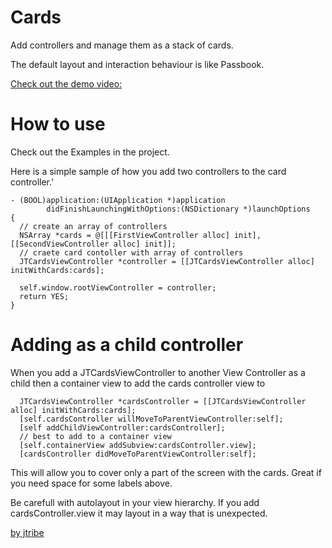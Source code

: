 Cards
=====

Add controllers and manage them as a stack of cards.

The default layout and interaction behaviour is like Passbook.

[Check out the demo video:](http://youtu.be/81RvFKFfCUk)

How to use
==========

Check out the Examples in the project.

Here is a simple sample of how you add two controllers to the card controller.'


    - (BOOL)application:(UIApplication *)application 
            didFinishLaunchingWithOptions:(NSDictionary *)launchOptions
    {
      // create an array of controllers
      NSArray *cards = @[[[FirstViewController alloc] init], [[SecondViewController alloc] init]];
      // craete card contoller with array of controllers
      JTCardsViewController *controller = [[JTCardsViewController alloc] initWithCards:cards];
      
      self.window.rootViewController = controller;
      return YES;
    }


Adding as a child controller
==============

When you add a JTCardsViewController to another View Controller as a child then a container view to add the cards controller view to

      JTCardsViewController *cardsController = [[JTCardsViewController alloc] initWithCards:cards];
      [self.cardsController willMoveToParentViewController:self];
      [self addChildViewController:cardsController];
      // best to add to a container view 
      [self.containerView addSubview:cardsController.view];
      [cardsController didMoveToParentViewController:self];

This will allow you to cover only a part of the screen with the cards. Great if you need space for some labels above.

Be carefull with autolayout in your view hierarchy. If you add cardsController.view it may layout in a way that is unexpected.

[by jtribe](http://jtribe.com.au)

